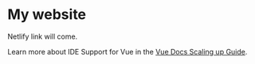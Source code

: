 # My website

Netlify link will come.

Learn more about IDE Support for Vue in the [Vue Docs Scaling up Guide](https://vuejs.org/guide/scaling-up/tooling.html#ide-support).
